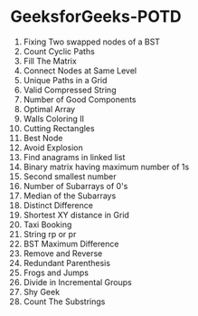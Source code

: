# GeeksforGeeks-POTD

1. Fixing Two swapped nodes of a BST
2. Count Cyclic Paths
3. Fill The Matrix
4. Connect Nodes at Same Level
5. Unique Paths in a Grid
6. Valid Compressed String
7. Number of Good Components
8. Optimal Array
9. Walls Coloring II
10. Cutting Rectangles
11. Best Node
12. Avoid Explosion
13. Find anagrams in linked list
14. Binary matrix having maximum number of 1s
15. Second smallest number
16. Number of Subarrays of 0's
17. Median of the Subarrays
18. Distinct Difference
19. Shortest XY distance in Grid
20. Taxi Booking
21. String rp or pr
22. BST Maximum Difference
23. Remove and Reverse
24. Redundant Parenthesis
25. Frogs and Jumps
26. Divide in Incremental Groups
27. Shy Geek
28. Count The Substrings
